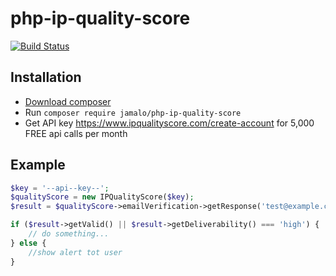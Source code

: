 # php-ip-quality-score

[![Build Status](https://travis-ci.org/jamalo/php-ip-quality-score.svg?branch=master)](https://travis-ci.org/jamalo/php-ip-quality-score)

## Installation

- [Download composer](https://getcomposer.org)
- Run `composer require jamalo/php-ip-quality-score`
- Get API key https://www.ipqualityscore.com/create-account for 5,000 FREE api calls per month

## Example
```php
$key = '--api--key--';
$qualityScore = new IPQualityScore($key);
$result = $qualityScore->emailVerification->getResponse('test@example.com');

if ($result->getValid() || $result->getDeliverability() === 'high') {
    // do something...
} else {
    //show alert tot user
}
```